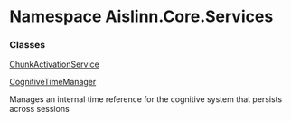 # <a id="Aislinn_Core_Services"></a> Namespace Aislinn.Core.Services

### Classes

 [ChunkActivationService](Aislinn.Core.Services.ChunkActivationService.md)

 [CognitiveTimeManager](Aislinn.Core.Services.CognitiveTimeManager.md)

Manages an internal time reference for the cognitive system that persists across sessions

